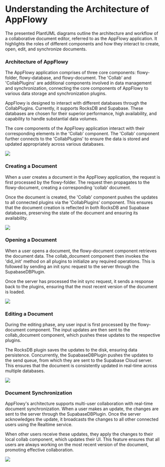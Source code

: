 # Understanding the Architecture of AppFlowy

The presented PlantUML diagrams outline the architecture and workflow of a collaborative
document editor, referred to as the AppFlowy application. It highlights the roles of
different components and how they interact to create, open, edit, and synchronize documents.

### Architecture of AppFlowy

The AppFlowy application comprises of three core components: flowy-folder, flowy-database,
and flowy-document. The 'Collab' and 'CollabPlugins' are additional components involved in
data management and synchronization, connecting the core components of AppFlowy to various
data storage and synchronization plugins.

AppFlowy is designed to interact with different databases through the CollabPlugins. 
Currently, it supports RocksDB and Supabase. These databases are chosen for their superior
performance, high availability, and capability to handle substantial data volumes.

The core components of the AppFlowy application interact with their corresponding elements
in the 'Collab' component. The 'Collab' component further connects to the 'CollabPlugins' 
to ensure the data is stored and updated appropriately across various databases.

![](./collab_object.png)
### Creating a Document

When a user creates a document in the AppFlowy application, the request is first processed 
by the flowy-folder. The request then propagates to the flowy-document, creating a corresponding
'collab' document.

Once the document is created, the 'Collab' component pushes the updates to all connected plugins
via the 'CollabPlugins' component. This ensures that the document creation is reflected in both
RocksDB and Supabase databases, preserving the state of the document and ensuring its availability.

![](./collab_object-Create_Document.png)

### Opening a Document

When a user opens a document, the flowy-document component retrieves the document data. 
The collab_document component then invokes the 'did_init' method on all plugins to initialize
any required operations. This is followed by sending an init sync request to the server 
through the SupabaseDBPlugin.

Once the server has processed the init sync request, it sends a response back to the plugins,
ensuring that the most recent version of the document is loaded.

![](./collab_object-Open_Document.png)
### Editing a Document

During the editing phase, any user input is first processed by the flowy-document component. 
The input updates are then sent to the collab_document component, which pushes these updates to the respective plugins.

The RocksDB plugin saves the updates to the disk, ensuring data persistence. Concurrently, 
the SupabaseDBPlugin pushes the updates to the send queue, from which they are sent to the Supabase Cloud server. This ensures that the document is consistently updated in real-time across multiple databases.

![](./collab_object-Edit_Document.png)

### Document Synchronization

AppFlowy's architecture supports multi-user collaboration with real-time document synchronization.
When a user makes an update, the changes are sent to the server through the SupabaseDBPlugin.
Once the server acknowledges the update, it broadcasts the changes to all other connected users using
the Realtime service.

When other users receive these updates, they apply the changes to their local collab component, 
which updates their UI. This feature ensures that all users are always working on the most recent 
version of the document, promoting effective collaboration.

![](./collab_object-Sync_Document.png)
